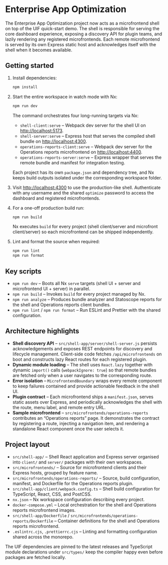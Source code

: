 # Enterprise App Optimization

The Enterprise App Optimization project now acts as a microfrontend shell on top of the UIF quick-start demo. The shell is
responsible for serving the core dashboard experience, exposing a discovery API for plugin teams, and lazily rendering any
registered microfrontends. Each remote microfrontend is served by its own Express static host and acknowledges itself with the
shell when it becomes available.

## Getting started

1. Install dependencies:

   ```bash
   npm install
   ```

2. Start the entire workspace in watch mode with Nx:

   ```bash
   npm run dev
   ```

   The command orchestrates four long-running targets via Nx:

   - `shell-client:serve` – Webpack dev server for the shell UI on [http://localhost:5173](http://localhost:5173).
   - `shell-server:serve` – Express host that serves the compiled shell bundle on [http://localhost:4300](http://localhost:4300).
   - `operations-reports-client:serve` – Webpack dev server for the Operations reports microfrontend on [http://localhost:4400](http://localhost:4400).
   - `operations-reports-server:serve` – Express wrapper that serves the remote bundle and manifest for integration testing.

   Each project has its own `package.json` and dependency tree, and Nx keeps build outputs isolated under the corresponding workspace folder.

3. Visit [http://localhost:4300](http://localhost:4300) to use the production-like shell. Authenticate with any username and the shared
   `optimize` password to access the dashboard and registered microfrontends.

4. For a one-off production build run:

   ```bash
   npm run build
   ```

   Nx executes `build` for every project (shell client/server and microfront client/server) so each microfrontend can be shipped independently.

5. Lint and format the source when required:

   ```bash
   npm run lint
   npm run format
   ```

## Key scripts

- `npm run dev` – Boots all Nx `serve` targets (shell UI + server and microfrontend UI + server) in parallel.
- `npm run build` – Invokes `build` for every project managed by Nx.
- `npm run analyze` – Produces bundle analyzer and Statoscope reports for the shell and Operations reports client bundles.
- `npm run lint` / `npm run format` – Run ESLint and Prettier with the shared configuration.

## Architecture highlights

- **Shell discovery API** – `src/shell-app/server/shell-server.js` persists acknowledgements and exposes REST endpoints for discovery and
  lifecycle management. Client-side code fetches `/api/microfrontends` on boot and constructs lazy React routes for each
  registered plugin.
- **Dynamic module loading** – The shell uses `React.lazy` together with dynamic `import()` calls (`webpackIgnore: true`) so that
  remote bundles are fetched only when a user navigates to the corresponding route.
- **Error isolation** – `MicrofrontendBoundary` wraps every remote component to keep failures contained and provide actionable
  feedback in the shell UI.
- **Plugin contract** – Each microfrontend ships a `manifest.json`, serves static assets over Express, and periodically
  acknowledges the shell with the route, menu label, and remote entry URL.
- **Sample microfrontend** – `src/microfrontends/operations-reports` contributes an “Operations reports” page. It demonstrates the contract by
  registering a route, injecting a navigation item, and rendering a standalone React component once the user selects it.

## Project layout

- `src/shell-app/` – Shell React application and Express server organised into `client/` and `server/` packages with their own workspaces.
- `src/microfrontends/` – Source for microfrontend clients and their Express hosts, grouped by feature name.
- `src/microfrontends/operations-reports/` – Source, build configuration, manifest, and Dockerfile for the Operations reports plugin.
- `src/shell-app/client/webpack.config.ts` – Shell build configuration for TypeScript, React, CSS, and PostCSS.
- `nx.json` – Nx workspace configuration describing every project.
- `docker-compose.yml` – Local orchestration for the shell and Operations reports microfrontend images.
- `src/shell-app/Dockerfile` / `src/microfrontends/operations-reports/Dockerfile` – Container definitions for the shell and Operations reports microfrontend.
- `.eslintrc.cjs`, `.prettierrc.cjs` – Linting and formatting configuration shared across the monorepo.

The UIF dependencies are pinned to the latest releases and TypeScript module declarations under `src/types/` keep the compiler
happy even before packages are fetched locally.
